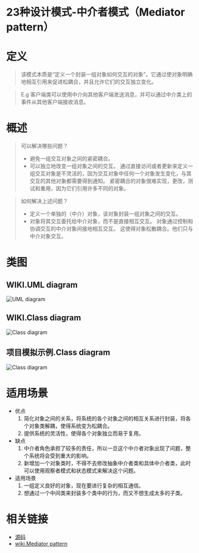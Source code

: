 
# 23种设计模式-中介者模式（Mediator pattern）
# 定义
>该模式本质是“定义一个封装一组对象如何交互的对象”。它通过使对象明确地相互引用来促进松耦合，并且允许它们的交互独立变化。

>E.g 客户端类可以使用中介向其他客户端发送消息，并可以通过中介类上的事件从其他客户端接收消息。

# 概述
>可以解决哪些问题？
>* 避免一组交互对象之间的紧密耦合。
>* 可以独立地改变一组对象之间的交互。
>通过直接访问或者更新来定义一组交互对象是不灵活的，因为交互对象中任何一个对象发生变化，与其交互的其他对象都需要得到通知。
>紧密耦合的对象很难实现，更改，测试和重用，因为它们引用许多不同的对象。

>如何解决上述问题？
>* 定义一个单独的（中介）对象，该对象封装一组对象之间的交互。
>* 对象将其交互委托给中介对象，而不是直接相互交互。
>对象通过控制和协调交互的中介对象间接地相互交互。
>这使得对象松散耦合。他们只与中介对象交互。

# 类图
## WIKI.UML diagram
![UML diagram](https://github.com/GourdErwa/java-advanced/tree/master/design-patterns/doc/wiki-uml/wiki.mediator.uml.jpg)
## WIKI.Class diagram
![Class diagram](https://github.com/GourdErwa/java-advanced/tree/master/design-patterns/doc/wiki-uml/wiki.mediator.class_diagram.png)
## 项目模拟示例.Class diagram
![Class diagram](https://github.com/GourdErwa/java-advanced/tree/master/design-patterns/doc/project-uml/mediator.class_diagram.png)

# 适用场景
* 优点
    1. 简化对象之间的关系，将系统的各个对象之间的相互关系进行封装，将各个对象类解耦，使得系统变为松耦合。
    2. 提供系统的灵活性，使得各个对象独立而易于复用。
* 缺点
    1. 中介者角色承担了较多的责任，所以一旦这个中介者对象出现了问题，整个系统将会受到重大的影响。
    2. 新增加一个对象类时，不得不去修改抽象中介者类和具体中介者类，此时可以使用观察者模式和状态模式来解决这个问题。
* 适用场景
    1. 一组定义良好的对象，现在要进行复杂的相互通信。
    2. 想通过一个中间类来封装多个类中的行为，而又不想生成太多的子类。
# 相关链接
* [源码](https://github.com/GourdErwa/java-advanced/tree/master/design-patterns/patterns-mediator)
* [wiki.Mediator pattern](https://en.wikipedia.org/wiki/Mediator_pattern)
